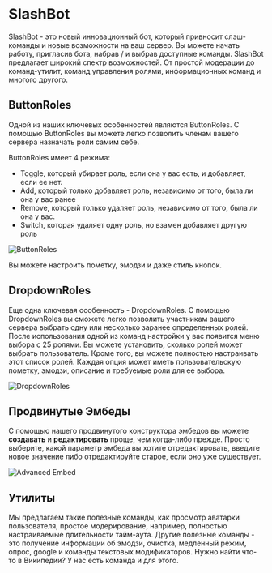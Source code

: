 # SlashBot

SlashBot - это новый инновационный бот, который привносит слэш-команды и новые возможности на ваш сервер.
Вы можете начать работу, пригласив бота, набрав / и выбрав доступные команды.
SlashBot предлагает широкий спектр возможностей. От простой модерации до команд-утилит, команд управления ролями, информационных команд и многого другого.

## ButtonRoles

Одной из наших ключевых особенностей являются ButtonRoles.
С помощью ButtonRoles вы можете легко позволить членам вашего сервера назначать роли самим себе.

ButtonRoles имеет 4 режима:
- Toggle, который убирает роль, если она у вас есть, и добавляет, если ее нет.
- Add, который только добавляет роль, независимо от того, была ли она у вас ранее
- Remove, который только удаляет роль, независимо от того, была ли она у вас.
- Switch, которая удаляет одну роль, но взамен добавляет другую роль

![ButtonRoles](https://media.discordapp.net/attachments/590986099791364254/953904195872882708/buttonroles.png)

Вы можете настроить пометку, эмодзи и даже стиль кнопок.

## DropdownRoles

Еще одна ключевая особенность - DropdownRoles.
С помощью DropdownRoles вы сможете легко позволить участникам вашего сервера выбрать одну или несколько заранее определенных ролей.
После использования одной из команд настройки у вас появится меню выбора с 25 ролями.
Вы можете установить, сколько ролей может выбрать пользователь. Кроме того, вы можете полностью настраивать этот список ролей.
Каждая опция может иметь пользовательскую пометку, эмодзи, описание и требуемые роли для ее выбора.

![DropdownRoles](https://media.discordapp.net/attachments/590986099791364254/953911648538751006/dropdownroles.png)

## Продвинутые Эмбеды

С помощью нашего продвинутого конструктора эмбедов вы можете **создавать** и **редактировать** проще, чем когда-либо прежде.
Просто выберите, какой параметр эмбеда вы хотите отредактировать, введите новое значение либо отредактируйте старое, если оно уже существует.

![Advanced Embed](https://cdn.discordapp.com/attachments/881258074873135244/949418884279201893/unknown.png)

## Утилиты

Мы предлагаем такие полезные команды, как просмотр аватарки пользователя, простое модерирование, например, полностью настраиваемые длительности тайм-аута.
Другие полезные команды - это получение информации об эмодзи, очистка, медленный режим, опрос, google и команды текстовых модификаторов.
Нужно найти что-то в Википедии? У нас есть команда и для этого.
